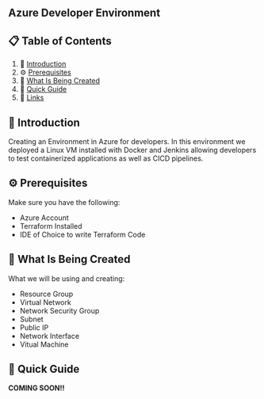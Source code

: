 ## Azure Developer Environment

## 📋 <a name="table">Table of Contents</a>

1. 🤖 [Introduction](#introduction)
2. ⚙️ [Prerequisites](#prerequisites)
3. 🔋 [What Is Being Created](#what-is-being-created)
4. 🤸 [Quick Guide](#quick-guide)
5. 🔗 [Links](#links)

## <a name="introduction">🤖 Introduction</a>

Creating an Environment in Azure for developers. In this environment we deployed a Linux VM 
installed with Docker and Jenkins allowing developers to test containerized applications as
well as CICD pipelines.


## <a name="prerequisites">⚙️ Prerequisites</a>

Make sure you have the following:

- Azure Account
- Terraform Installed
- IDE of Choice to write Terraform Code

## <a name="what-is-being-created">🔋 What Is Being Created</a>

What we will be using and creating:

- Resource Group
- Virtual Network
- Network Security Group
- Subnet
- Public IP
- Network Interface
- Vitual Machine

## <a name="quick-guide">🤸 Quick Guide</a>

**COMING SOON!!**
